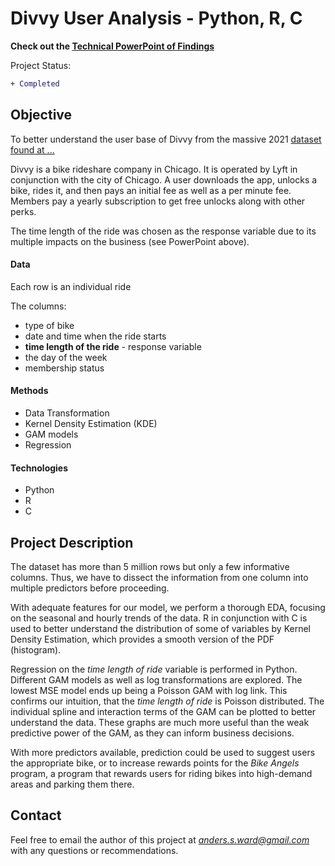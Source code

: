 # Divvy User Analysis - Python, R, C
**Check out the [Technical PowerPoint of Findings](https://docs.google.com/presentation/d/1-OokxZJm1_nvS5piUuCR9WUcB4hG32Avp7ZkAufJPQE/edit?usp=sharing)**


Project Status:
```diff
+ Completed
```

## Objective
To better understand the user base of Divvy from the massive 2021 [dataset found at ...](https://www.kaggle.com/datasets/adehghani/cyclistic-2021-data)

Divvy is a bike rideshare company in Chicago. It is operated by Lyft in conjunction with the city of Chicago. A user downloads the app, unlocks a bike, rides it, and then pays an initial fee as well as a per minute fee. Members pay a yearly subscription to get free unlocks along with other perks.

The time length of the ride was chosen as the response variable due to its multiple impacts on the business (see PowerPoint above).

#### Data
Each row is an individual ride

The columns:
* type of bike
* date and time when the ride starts
* **time length of the ride** - response variable
* the day of the week
* membership status

#### Methods
* Data Transformation
* Kernel Density Estimation (KDE)
* GAM models
* Regression

#### Technologies
* Python
* R
* C

## Project Description
The dataset has more than 5 million rows but only a few informative columns. Thus, we have to dissect the information from one column into multiple predictors before proceeding.

With adequate features for our model, we perform a thorough EDA, focusing on the seasonal and hourly trends of the data. R in conjunction with C is used to better understand the distribution of some of variables by Kernel Density Estimation, which provides a smooth version of the PDF (histogram).

Regression on the *time length of ride* variable is performed in Python. Different GAM models as well as log transformations are explored. The lowest MSE model ends up being a Poisson GAM with log link. This confirms our intuition, that the *time length of ride* is Poisson distributed. The individual spline and interaction terms of the GAM can be plotted to better understand the data. These graphs are much more useful than the weak predictive power of the GAM, as they can inform business decisions.

With more predictors available, prediction could be used to suggest users the appropriate bike, or to increase rewards points for the *Bike Angels* program, a program that rewards users for riding bikes into high-demand areas and parking them there.

## Contact

Feel free to email the author of this project at *anders.s.ward@gmail.com* with any questions or recommendations.


